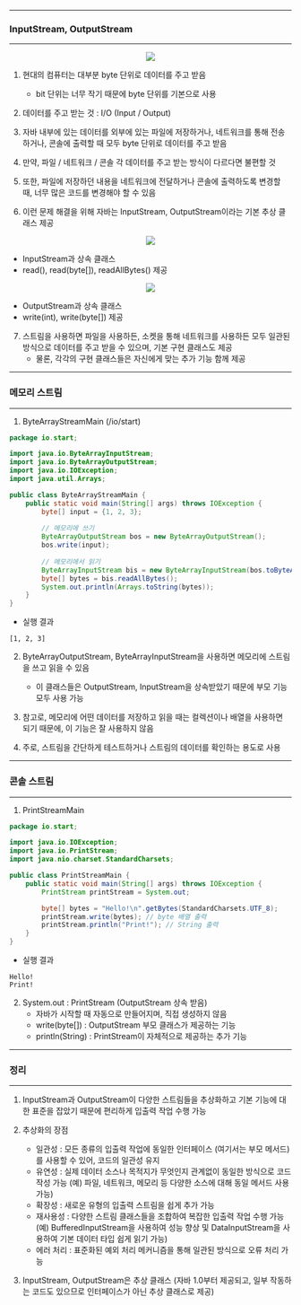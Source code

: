 -----
### InputStream, OutputStream
-----
<div align="center">
<img src="https://github.com/user-attachments/assets/bc0a966e-7da9-4e87-8c66-4afa1a54e9da">
</div>

1. 현대의 컴퓨터는 대부분 byte 단위로 데이터를 주고 받음
   - bit 단위는 너무 작기 때문에 byte 단위를 기본으로 사용

2. 데이터를 주고 받는 것 : I/O (Input / Output)
3. 자바 내부에 있는 데이터를 외부에 있는 파일에 저장하거나, 네트워크를 통해 전송하거나, 콘솔에 출력할 때 모두 byte 단위로 데이터를 주고 받음
4. 만약, 파일 / 네트워크 / 콘솔 각 데이터를 주고 받는 방식이 다르다면 불편할 것
5. 또한, 파일에 저장하던 내용을 네트워크에 전달하거나 콘솔에 출력하도록 변경할 때, 너무 많은 코드를 변경해야 할 수 있음
6. 이런 문제 해결을 위해 자바는 InputStream, OutputStream이라는 기본 추상 클래스 제공

<div align="center">
<img src="https://github.com/user-attachments/assets/edd7a20e-dd42-42ff-b717-5cd5c962771e">
</div>

  - InputStream과 상속 클래스
  - read(), read(byte[]), readAllBytes() 제공

<div align="center">
<img src="https://github.com/user-attachments/assets/f8071f63-9463-4c75-a91c-fff07deb0545">
</div>

  - OutputStream과 상속 클래스
  - write(int), write(byte[]) 제공

7. 스트림을 사용하면 파일을 사용하든, 소켓을 통해 네트워크를 사용하든 모두 일관된 방식으로 데이터를 주고 받을 수 있으며, 기본 구현 클래스도 제공
   - 물론, 각각의 구현 클래스들은 자신에게 맞는 추가 기능 함께 제공

-----
### 메모리 스트림
-----
1. ByteArrayStreamMain (/io/start)
```java
package io.start;

import java.io.ByteArrayInputStream;
import java.io.ByteArrayOutputStream;
import java.io.IOException;
import java.util.Arrays;

public class ByteArrayStreamMain {
    public static void main(String[] args) throws IOException {
        byte[] input = {1, 2, 3};
        
        // 메모리에 쓰기
        ByteArrayOutputStream bos = new ByteArrayOutputStream();
        bos.write(input);
        
        // 메모리에서 읽기
        ByteArrayInputStream bis = new ByteArrayInputStream(bos.toByteArray());
        byte[] bytes = bis.readAllBytes();
        System.out.println(Arrays.toString(bytes));
    }
}
```
   - 실행 결과
```
[1, 2, 3]
```

2. ByteArrayOutputStream, ByteArrayInputStream을 사용하면 메모리에 스트림을 쓰고 읽을 수 있음
   - 이 클래스들은 OutputStream, InputStream을 상속받았기 때문에 부모 기능 모두 사용 가능

3. 참고로, 메모리에 어떤 데이터를 저장하고 읽을 때는 컬렉션이나 배열을 사용하면 되기 때문에, 이 기능은 잘 사용하지 않음
4. 주로, 스트림을 간단하게 테스트하거나 스트림의 데이터를 확인하는 용도로 사용

-----
### 콘솔 스트림
-----
1. PrintStreamMain
```java
package io.start;

import java.io.IOException;
import java.io.PrintStream;
import java.nio.charset.StandardCharsets;

public class PrintStreamMain {
    public static void main(String[] args) throws IOException {
        PrintStream printStream = System.out;

        byte[] bytes = "Hello!\n".getBytes(StandardCharsets.UTF_8);
        printStream.write(bytes); // byte 배열 출력
        printStream.println("Print!"); // String 출력
    }
}
```
   - 실행 결과
```
Hello!
Print!
```

2. System.out : PrintStream (OutputStream 상속 받음)
   - 자바가 시작할 때 자동으로 만들어지며, 직접 생성하지 않음
   - write(byte[]) : OutputStream 부모 클래스가 제공하는 기능
   - println(String) : PrintStream이 자체적으로 제공하는 추가 기능

-----
### 정리
-----
1. InputStream과 OutputStream이 다양한 스트림들을 추상화하고 기본 기능에 대한 표준을 잡았기 때문에 편리하게 입출력 작업 수행 가능
2. 추상화의 장점
   - 일관성 : 모든 종류의 입출력 작업에 동일한 인터페이스 (여기서는 부모 메서드)를 사용할 수 있어, 코드의 일관성 유지
   - 유연성 : 실제 데이터 소스나 목적지가 무엇인지 관계없이 동일한 방식으로 코드 작성 가능 (예) 파일, 네트워크, 메모리 등 다양한 소스에 대해 동일 메서드 사용 가능)
   - 확장성 : 새로운 유형의 입출력 스트림을 쉽게 추가 가능
   - 재사용성 : 다양한 스트림 클래스들을 조합하여 복잡한 입출력 작업 수행 가능 (예) BufferedInputStream을 사용하여 성능 향상 및 DataInputStream을 사용하여 기본 데이터 타입 쉽게 읽기 가능)
   - 에러 처리 : 표준화된 예외 처리 메커니즘을 통해 일관된 방식으로 오류 처리 가능

3. InputStream, OutputStream은 추상 클래스 (자바 1.0부터 제공되고, 일부 작동하는 코드도 있으므로 인터페이스가 아닌 추상 클래스로 제공)
